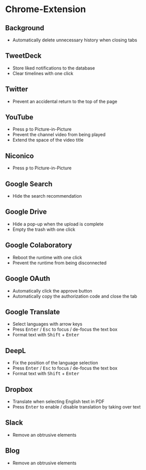 # Chrome-Extension

## Background

- Automatically delete unnecessary history when closing tabs

## TweetDeck

- Store liked notifications to the database
- Clear timelines with one click

## Twitter

- Prevent an accidental return to the top of the page

## YouTube

- Press <kbd>p</kbd> to Picture-in-Picture
- Prevent the channel video from being played
- Extend the space of the video title

## Niconico

- Press <kbd>p</kbd> to Picture-in-Picture

## Google Search

- Hide the search recommendation

## Google Drive

- Hide a pop-up when the upload is complete
- Empty the trash with one click

## Google Colaboratory

- Reboot the runtime with one click
- Prevent the runtime from being disconnected

## Google OAuth

- Automatically click the approve button
- Automatically copy the authorization code and close the tab

## Google Translate

- Select languages with arrow keys
- Press <kbd>Enter</kbd> / <kbd>Esc</kbd> to focus / de-focus the text box
- Format text with <kbd>Shift</kbd> + <kbd>Enter</kbd>

## DeepL

- Fix the position of the language selection
- Press <kbd>Enter</kbd> / <kbd>Esc</kbd> to focus / de-focus the text box
- Format text with <kbd>Shift</kbd> + <kbd>Enter</kbd>

## Dropbox

- Translate when selecting English text in PDF
- Press <kbd>Enter</kbd> to enable / disable translation by taking over text

## Slack

- Remove an obtrusive elements

## Blog

- Remove an obtrusive elements
